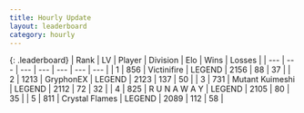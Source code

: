 ```yaml
---
title: Hourly Update
layout: leaderboard
category: hourly
---
```


{: .leaderboard}
| Rank | LV | Player | Division | Elo | Wins | Losses |
| --- | --- | --- | --- | --- | --- | --- |
| <span data-change="0">1</span> | 856 | <span title="ID: 112242">Victinifire</span> | LEGEND | <span data-change="0">2156</span> | <span data-change="0">88</span> | <span data-change="0">37</span> |
| <span data-change="0">2</span> | 1213 | <span title="ID: 315148">GryphonEX</span> | LEGEND | <span data-change="0">2123</span> | <span data-change="0">137</span> | <span data-change="0">50</span> |
| <span data-change="0">3</span> | 731 | <span title="ID: 520098">Mutant Kuimeshi</span> | LEGEND | <span data-change="0">2112</span> | <span data-change="0">72</span> | <span data-change="0">32</span> |
| <span data-change="0">4</span> | 825 | <span title="ID: 66144">R U N A W A Y</span> | LEGEND | <span data-change="0">2105</span> | <span data-change="0">80</span> | <span data-change="0">35</span> |
| <span data-change="0">5</span> | 811 | <span title="ID: 163201">Crystal Flames</span> | LEGEND | <span data-change="0">2089</span> | <span data-change="0">112</span> | <span data-change="0">58</span> |